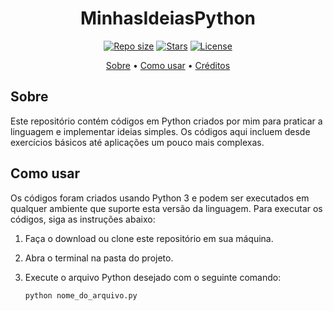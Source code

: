 <h1 align="center">MinhasIdeiasPython</h1>

<p align="center">
  <a href="https://github.com/brunombs/MinhasIdeiasPython"><img src="https://img.shields.io/github/repo-size/brunombs/MinhasIdeiasPython" alt="Repo size"></a>
  <a href="https://github.com/brunombs/MinhasIdeiasPython/stargazers"><img src="https://img.shields.io/github/stars/brunombs/MinhasIdeiasPython" alt="Stars"></a>
  <a href="https://github.com/brunombs/MinhasIdeiasPython/blob/main/LICENSE"><img src="https://img.shields.io/github/license/brunombs/MinhasIdeiasPython" alt="License"></a>
</p>

<p align="center">
  <a href="#sobre">Sobre</a> •
  <a href="#como-usar">Como usar</a> •
  <a href="#créditos">Créditos</a>
</p>

## Sobre

Este repositório contém códigos em Python criados por mim para praticar a linguagem e implementar ideias simples. Os códigos aqui incluem desde exercícios básicos até aplicações um pouco mais complexas.

## Como usar

Os códigos foram criados usando Python 3 e podem ser executados em qualquer ambiente que suporte esta versão da linguagem. Para executar os códigos, siga as instruções abaixo:

1. Faça o download ou clone este repositório em sua máquina.
2. Abra o terminal na pasta do projeto.
3. Execute o arquivo Python desejado com o seguinte comando:

   ```bash
   python nome_do_arquivo.py
